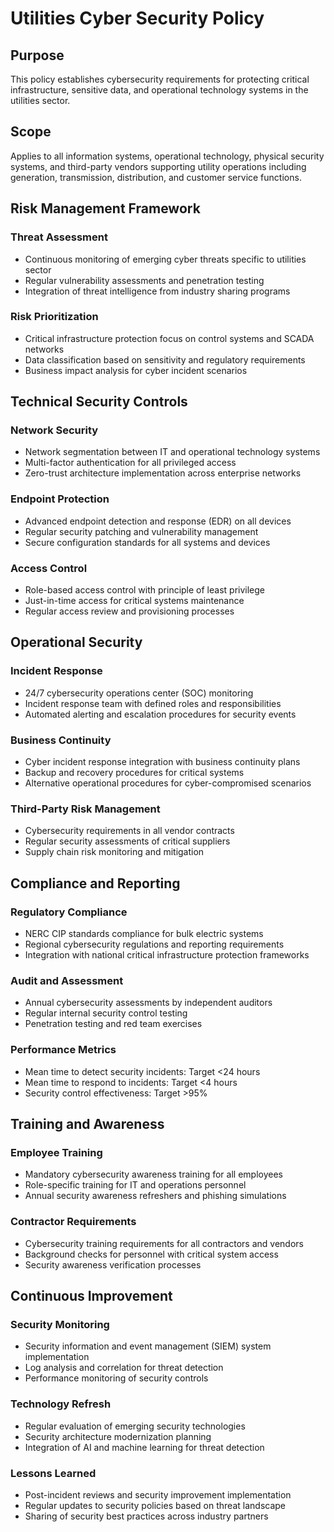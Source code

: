 # Utilities Cyber Security Policy

## Purpose
This policy establishes cybersecurity requirements for protecting critical infrastructure, sensitive data, and operational technology systems in the utilities sector.

## Scope
Applies to all information systems, operational technology, physical security systems, and third-party vendors supporting utility operations including generation, transmission, distribution, and customer service functions.

## Risk Management Framework

### Threat Assessment
- Continuous monitoring of emerging cyber threats specific to utilities sector
- Regular vulnerability assessments and penetration testing
- Integration of threat intelligence from industry sharing programs

### Risk Prioritization
- Critical infrastructure protection focus on control systems and SCADA networks
- Data classification based on sensitivity and regulatory requirements
- Business impact analysis for cyber incident scenarios

## Technical Security Controls

### Network Security
- Network segmentation between IT and operational technology systems
- Multi-factor authentication for all privileged access
- Zero-trust architecture implementation across enterprise networks

### Endpoint Protection
- Advanced endpoint detection and response (EDR) on all devices
- Regular security patching and vulnerability management
- Secure configuration standards for all systems and devices

### Access Control
- Role-based access control with principle of least privilege
- Just-in-time access for critical systems maintenance
- Regular access review and provisioning processes

## Operational Security

### Incident Response
- 24/7 cybersecurity operations center (SOC) monitoring
- Incident response team with defined roles and responsibilities
- Automated alerting and escalation procedures for security events

### Business Continuity
- Cyber incident response integration with business continuity plans
- Backup and recovery procedures for critical systems
- Alternative operational procedures for cyber-compromised scenarios

### Third-Party Risk Management
- Cybersecurity requirements in all vendor contracts
- Regular security assessments of critical suppliers
- Supply chain risk monitoring and mitigation

## Compliance and Reporting

### Regulatory Compliance
- NERC CIP standards compliance for bulk electric systems
- Regional cybersecurity regulations and reporting requirements
- Integration with national critical infrastructure protection frameworks

### Audit and Assessment
- Annual cybersecurity assessments by independent auditors
- Regular internal security control testing
- Penetration testing and red team exercises

### Performance Metrics
- Mean time to detect security incidents: Target <24 hours
- Mean time to respond to incidents: Target <4 hours
- Security control effectiveness: Target >95%

## Training and Awareness

### Employee Training
- Mandatory cybersecurity awareness training for all employees
- Role-specific training for IT and operations personnel
- Annual security awareness refreshers and phishing simulations

### Contractor Requirements
- Cybersecurity training requirements for all contractors and vendors
- Background checks for personnel with critical system access
- Security awareness verification processes

## Continuous Improvement

### Security Monitoring
- Security information and event management (SIEM) system implementation
- Log analysis and correlation for threat detection
- Performance monitoring of security controls

### Technology Refresh
- Regular evaluation of emerging security technologies
- Security architecture modernization planning
- Integration of AI and machine learning for threat detection

### Lessons Learned
- Post-incident reviews and security improvement implementation
- Regular updates to security policies based on threat landscape
- Sharing of security best practices across industry partners
